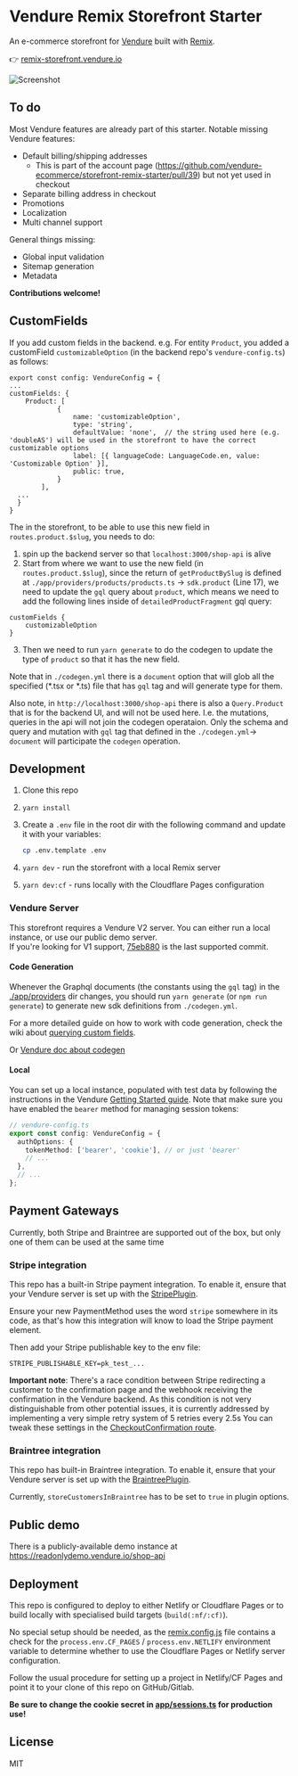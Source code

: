 # Vendure Remix Storefront Starter

An e-commerce storefront for [Vendure](https://www.vendure.io) built with [Remix](https://remix.run).

👉 [remix-storefront.vendure.io](https://remix-storefront.vendure.io/)

![Screenshot](https://www.vendure.io/blog/2022/05/lightning-fast-headless-commerce-with-vendure-and-remix/lighthouse-score.webp)

## To do

Most Vendure features are already part of this starter. Notable missing Vendure features:
- Default billing/shipping addresses
   - This is part of the account page (https://github.com/vendure-ecommerce/storefront-remix-starter/pull/39) but not yet used in checkout
- Separate billing address in checkout
- Promotions
- Localization
- Multi channel support

General things missing:
- Global input validation
- Sitemap generation
- Metadata

**Contributions welcome!**

## CustomFields

If you add custom fields in the backend. e.g. For entity `Product`, you added a customField `customizableOption` (in the backend repo's `vendure-config.ts`) as follows:
```
export const config: VendureConfig = {
...
customFields: { 
    Product: [
            {
                name: 'customizableOption',
                type: 'string',
                defaultValue: 'none',  // the string used here (e.g. 'doubleAS') will be used in the storefront to have the correct customizable options
                label: [{ languageCode: LanguageCode.en, value: 'Customizable Option' }],
                public: true,
            }
        ],
  ...
  }
}
```

The in the storefront, to be able to use this new field in `routes.product.$slug`, you needs to do:
1. spin up the backend server so that `localhost:3000/shop-api` is alive
2. Start from where we want to use the new field (in `routes.product.$slug`), since the return of `getProductBySlug` is defined at `./app/providers/products/products.ts` -> `sdk.product` (Line 17), we need to update the `gql` query about `product`, which means we need to add the following lines inside of `detailedProductFragment` gql query:
  ```
  customFields {
      customizableOption
  }
  ```
3. Then we need to run `yarn generate` to do the codegen to update the type of `product` so that it has the new field.

Note that in `./codegen.yml` there is a `document` option that will glob all the specified (*.tsx or *.ts) file that has `gql` tag and will generate type for them.

Also note, in `http://localhost:3000/shop-api` there is also a `Query.Product` that is for the backend UI, and will not be used here. I.e. the
mutations, queries in the api will not join the codegen operataion. Only the schema and query and mutation with `gql` tag that defined in the `./codegen.yml`-> `document` will participate the `codegen` operation.

## Development

1. Clone this repo
2. `yarn install`
3. Create a `.env` file in the root dir with the following command and update it with your variables:
   
   ```bash
   cp .env.template .env
   ```
   
5. `yarn dev` - run the storefront with a local Remix server
6. `yarn dev:cf` - runs locally with the Cloudflare Pages configuration

### Vendure Server

This storefront requires a Vendure V2 server. You can either run a local instance, or use our public demo server.  
If you're looking for V1 support, [75eb880](https://github.com/vendure-ecommerce/storefront-remix-starter/tree/75eb880052d7f76b2026fc917cf545996012e3ac) is the last supported commit.

#### Code Generation

Whenever the Graphql documents (the constants using the `gql` tag) in the [./app/providers](./app/providers) dir changes,
you should run `yarn generate` (or `npm run generate`) to generate new sdk definitions from `./codegen.yml`.

For a more detailed guide on how to work with code generation, check the wiki about [querying custom fields](https://github.com/vendure-ecommerce/storefront-remix-starter/wiki/Querying-custom-fields).

Or [Vendure doc about codegen](https://docs.vendure.io/guides/storefront/codegen/)

#### Local

You can set up a local instance, populated with test data by following the instructions in the Vendure [Getting Started guide](https://docs.vendure.io/getting-started/). Note that make sure you have enabled the `bearer` method for managing session tokens:

```ts
// vendure-config.ts
export const config: VendureConfig = {
  authOptions: {
    tokenMethod: ['bearer', 'cookie'], // or just 'bearer'
    // ...
  },
  // ...
};
```

## Payment Gateways

Currently, both Stripe and Braintree are supported out of the box, but only one of them can be used at the same time

### Stripe integration

This repo has a built-in Stripe payment integration. To enable it, ensure that your Vendure server is set up with
the [StripePlugin](https://docs.vendure.io/reference/core-plugins/payments-plugin/stripe-plugin/).

Ensure your new PaymentMethod uses the word `stripe` somewhere in its code, as that's how this integration will know
to load the Stripe payment element.

Then add your Stripe publishable key to the env file:

```
STRIPE_PUBLISHABLE_KEY=pk_test_...
```

**Important note**: There's a race condition between Stripe redirecting a customer to the confirmation page and the webhook receiving the confirmation in the Vendure backend. As this condition is not very distinguishable from other potential issues, it is currently addressed by implementing a very simple retry system of 5 retries every 2.5s You can tweak these settings in the [CheckoutConfirmation route](./app/routes/checkout/confirmation.%24orderCode.tsx).

### Braintree integration

This repo has built-in Braintree integration. To enable it, ensure that your Vendure server is set up with
the [BraintreePlugin](https://docs.vendure.io/reference/core-plugins/payments-plugin/braintree-plugin/).

Currently, `storeCustomersInBraintree` has to be set to `true` in plugin options.

## Public demo

There is a publicly-available demo instance at https://readonlydemo.vendure.io/shop-api

## Deployment

This repo is configured to deploy to either Netlify or Cloudflare Pages or to build locally with specialised build targets (`build(:nf/:cf)`).

No special setup should be needed, as the [remix.config.js](./remix.config.js) file contains a check for the `process.env.CF_PAGES` / `process.env.NETLIFY` environment variable to determine whether to use the Cloudflare Pages or Netlify server configuration.

Follow the usual procedure for setting up a project in Netlify/CF Pages and point it to your clone of this repo on GitHub/Gitlab.

**Be sure to change the cookie secret in [app/sessions.ts](./app/sessions.ts) for production use!**

## License

MIT
